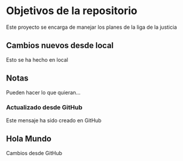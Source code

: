 # Objetivos de la repositorio

Este proyecto se encarga de manejar los planes de la liga de la justicia

## Cambios nuevos desde local
Esto se ha hecho en local


## Notas
Pueden hacer lo que quieran...

### Actualizado desde GitHub
Este mensaje ha sido creado en GitHub

## Hola Mundo

Cambios desde GitHub
